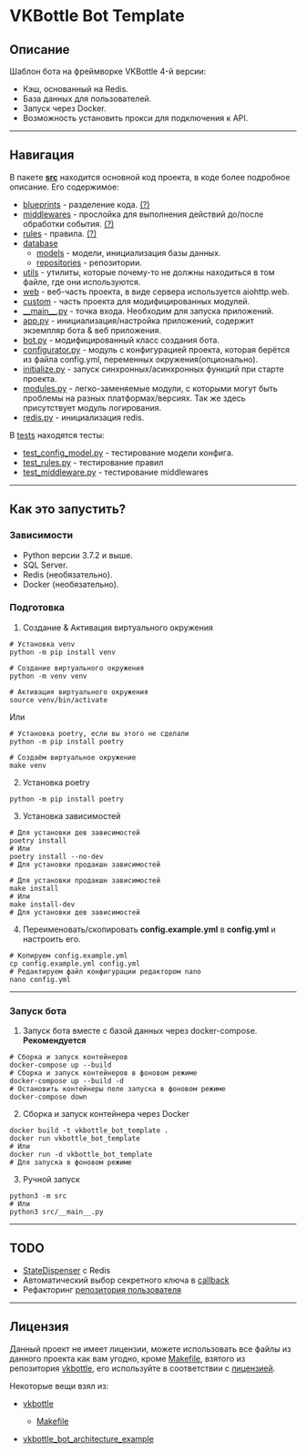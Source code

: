 # VKBottle Bot Template


## Описание

Шаблон бота на фреймворке VKBottle 4-й версии:

- Кэш, основанный на Redis.
- База данных для пользователей.
- Запуск через Docker.
- Возможность установить прокси для подключения к API.

---

## Навигация

В пакете [**src**](src) находится основной код проекта, в коде более подробное описание. Его содержимое:

- [blueprints](src/blueprints) - разделение
  кода. [(?)](https://vkbottle.readthedocs.io/ru/latest/tutorial/code-separation/)
- [middlewares](src/middlewares) - прослойка для выполнения действий до/после обработки
  события. [(?)](https://vkbottle.readthedocs.io/ru/latest/high-level/handling/middleware/)
- [rules](src/rules) - правила. [(?)](https://vkbottle.readthedocs.io/ru/latest/tutorial/rules/)
- [database](src/database)
    - [models](src/database/models) - модели, инициализация базы данных.
    - [repositories](src/database/repositories) - репозитории.
- [utils](src/utils) - утилиты, которые почему-то не должны находиться в том файле, где они используются.
- [web](src/web) - веб-часть проекта, в виде сервера используется aiohttp.web.
- [custom](src/custom) - часть проекта для модифицированных модулей.
- [\_\_main\_\_.py](src/__main__.py) - точка входа. Необходим для запуска приложений.
- [app.py](src/app.py) - инициализация/настройка приложений, содержит экземпляр бота & веб приложения.
- [bot.py](src/bot.py) - модифицированный класс создания бота.
- [configurator.py](src/configurator.py) - модуль с конфигурацией проекта, которая берётся из файла config.yml,
  переменных окружения(опционально).
- [initialize.py](src/initialize.py) - запуск синхронных/асинхронных функций при старте проекта.
- [modules.py](src/modules.py) - легко-заменяемые модули, с которыми могут быть проблемы на разных платформах/версиях.
  Так же здесь присутствует модуль логирования.
- [redis.py](src/redis.py) - инициализация redis.

В [tests](tests) находятся тесты:
- [test_config_model.py](tests/test_config_model.py) - тестирование модели конфига.
- [test_rules.py](tests/test_rules.py) - тестирование правил
- [test_middleware.py](tests/test_middleware.py) - тестирование middlewares

---

## Как это запустить?

### Зависимости

- Python версии 3.7.2 и выше.
- SQL Server.
- Redis (необязательно).
- Docker (необязательно).

### Подготовка

1. Создание & Активация виртуального окружения

```shell
# Установка venv
python -m pip install venv

# Создание виртуального окружения
python -m venv venv

# Активация виртуального окружения
source venv/bin/activate
```
Или
```shell
# Установка poetry, если вы этого не сделали
python -m pip install poetry

# Создаём виртуальное окружение
make venv
```

2. Установка poetry

```shell
python -m pip install poetry
```

3. Установка зависимостей

```shell
# Для установки дев зависимостей
poetry install
# Или
poetry install --no-dev
# Для установки продакшн зависимостей
```
```shell
# Для установки продакшн зависимостей
make install
# Или
make install-dev
# Для установки дев зависимостей
```

4. Переименовать/скопировать **config.example.yml** в **config.yml** и настроить его.

```shell
# Копируем config.example.yml
cp config.example.yml config.yml
# Редактируем файл конфигурации редактором nano
nano config.yml
```

---

### Запуск бота

1. Запуск бота вместе с базой данных через docker-compose. **Рекомендуется**

```shell
# Сборка и запуск контейнеров
docker-compose up --build
# Сборка и запуск контейнеров в фоновом режиме
docker-compose up --build -d
# Остановить контейнеры поле запуска в фоновом режиме
docker-compose down
```

2. Сборка и запуск контейнера через Docker

```shell
docker build -t vkbottle_bot_template .
docker run vkbottle_bot_template
# Или
docker run -d vkbottle_bot_template
# Для запуска в фоновом режиме
```

3. Ручной запуск
```shell
python3 -m src
# Или
python3 src/__main__.py
```

---

## TODO

- [StateDispenser](src/custom/StateDispenser.py) с Redis
- Автоматический выбор секретного ключа в [callback](src/web/callback.py)
- Рефакторинг [репозитория пользователя](src/database/repositories/user.py)

---

## Лицензия
Данный проект не имеет лицензии, можете использовать все файлы из данного проекта как вам угодно, кроме [Makefile](Makefile), взятого из репозитория [vkbottle](https://github.com/vkbottle/vkbottle), его используйте в соответствии с [лицензией](https://github.com/vkbottle/vkbottle/blob/master/LICENSE).

Некоторые вещи взял из:
- [vkbottle](https://github.com/vkbottle/vkbottle) 
  - [Makefile](Makefile)

- [vkbottle_bot_architecture_example](https://github.com/nomilkinmyhome/vkbottle_bot_architecture_example)
